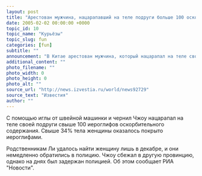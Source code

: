 ```yaml
---
layout: post
title: "Арестован мужчина, нацарапавший на теле подруги больше 100 оскорблений"
date: 2005-02-02 00:00:00 +0000
topic_id: 10
topic_name: "Курьёзы"
topic_slug: fun
categories: [fun]
subtitle: ""
announcement: "В Китае арестован мужчина, который нацарапал на теле своей подруги свыше 100 иерголифов, пишет газета \"Шанхай дэйли\". По данным издания, 52-летний Чжоу и 42-летняя Ли познакомились в апреле 2004 года. В октябре женщина решила расстаться с Чжоу. Мужчина, не согласный с таким решением подруги, запер ее в своей квартире."
additional_content: ""
photo_filename: ""
photo_width: 0
photo_height: 0
photo_alt: ""
source_url: "http://news.izvestia.ru/world/news92729"
source_text: "Известия"
author: ""
---
```

С помощью иглы от швейной машинки и чернил Чжоу нацарапал на теле своей подруги свыше 100 иероглифов оскорбительного содержания. Свыше 34% тела женщины оказалось покрыто иероглифами.

Родственникам Ли удалось найти женщину лишь в декабре, и они немедленно обратились в полицию. Чжоу сбежал в другую провинцию, однако на днях был задержан полицией. Об этом сообщает РИА "Новости".
